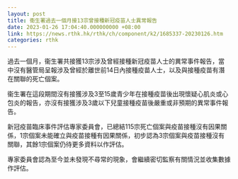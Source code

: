 ```yaml
---
layout: post
title: 衞生署過去一個月接13宗曾接種新冠疫苗人士異常報告
date: 2023-01-26 17:04:40.000000000 +08:00
link: https://news.rthk.hk/rthk/ch/component/k2/1685337-20230126.htm
categories: rthk
---
```


過去一個月，衞生署共接獲13宗涉及曾經接種新冠疫苗人士的異常事件報告，當中沒有醫管局呈報涉及曾經於離世前14日內接種疫苗人士，以及與接種疫苗有潛在關聯的死亡個案。

衞生署在這段期間沒有接獲涉及3至15歲青少年在接種疫苗後出現懷疑心肌炎或心包炎的報告，亦沒有接獲涉及3歲以下兒童接種疫苗後嚴重或非預期的異常事件報告。
 
新冠疫苗臨床事件評估專家委員會，已總結115宗死亡個案與疫苗接種沒有因果關係，1宗個案未能確立與疫苗接種有因果關係，初步認為3宗個案與疫苗接種沒有關聯，其餘1宗個案仍待更多資料以作評估。

專家委員會認為至今並未發現不尋常的現象，會繼續密切監察有關情況並收集數據作評估。
